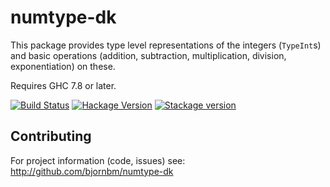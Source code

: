 numtype-dk
==========

This package provides type level representations of the integers
(`TypeInt`s) and basic operations (addition, subtraction, multiplication,
division, exponentiation) on these.

Requires GHC 7.8 or later.


[![Build Status](https://api.travis-ci.com/bjornbm/numtype-dk.svg?branch=master)](https://app.travis-ci.com/github/bjornbm/numtype-dk)
[![Hackage Version](https://img.shields.io/hackage/v/numtype-dk.svg)](http://hackage.haskell.org/package/numtype-dk)
[![Stackage version](https://www.stackage.org/package/numtype-dk/badge/lts?label=Stackage)](https://www.stackage.org/package/numtype-dk)

Contributing
------------

For project information (code, issues) see:
  http://github.com/bjornbm/numtype-dk
